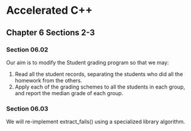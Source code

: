 # Accelerated C++
## Chapter 6 Sections 2-3

### Section 06.02
Our aim is to modify the Student grading program so that we may:

1. Read all the student records, separating the students who did all the 
   homework from the others.
2. Apply each of the grading schemes to all the students in each group, and 
   report the median grade of each group.

### Section 06.03
We will re-implement extract_fails() using a specialized library algorithm.
